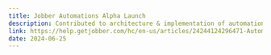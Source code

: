```yaml
---
title: Jobber Automations Alpha Launch
description: Contributed to architecture & implementation of automations system.
link: https://help.getjobber.com/hc/en-us/articles/24244124296471-Automations
date: 2024-06-25
---
```

